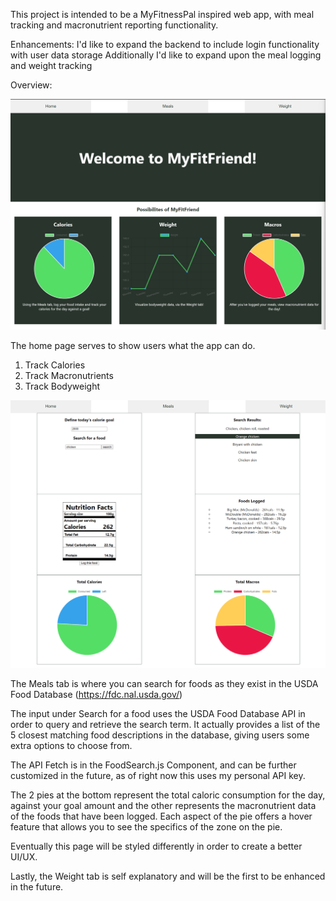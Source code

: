 This project is intended to be a MyFitnessPal inspired web app, with meal tracking and macronutrient reporting functionality. 

Enhancements:
I'd like to expand the backend to include login functionality with user data storage
Additionally I'd like to expand upon the meal logging and weight tracking

Overview:

![Alt text](image.png)

The home page serves to show users what the app can do.
1. Track Calories
2. Track Macronutrients
3. Track Bodyweight

![Alt text](image-1.png)

The Meals tab is where you can search for foods as they exist in the USDA Food Database
(https://fdc.nal.usda.gov/)

The input under Search for a food uses the USDA Food Database API in order to query and retrieve the search term. It actually provides a list of the 5 closest matching food descriptions in the database, giving users some extra options to choose from. 

The API Fetch is in the FoodSearch.js Component, and can be further customized in the future, as of right now this uses my personal API key.

The 2 pies at the bottom represent the total caloric consumption for the day, against your goal amount and the other represents the macronutrient data of the foods that have been logged. Each aspect of the pie offers a hover feature that allows you to see the specifics of the zone on the pie.

Eventually this page will be styled differently in order to create a better UI/UX.

Lastly, the Weight tab is self explanatory and will be the first to be enhanced in the future. 

